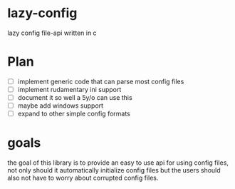 # lazy-config
lazy config file-api written in c

# Plan
- [ ] implement generic code that can parse most config files
- [ ] implement rudamentary ini support
- [ ] document it so well a 5y/o can use this
- [ ] maybe add windows support
- [ ] expand to other simple config formats

# goals
the goal of this library is to provide an easy to use api for using config files, not only should it automatically initialize config files but the users should also not have to worry about corrupted config files.
